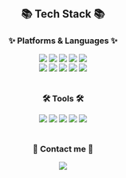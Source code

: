 <div align=center>
	<h2>📚 Tech Stack 📚</h2>
	<h3>✨ Platforms & Languages ✨</h3>
</div>
<div align="center">
	<img src="https://img.shields.io/badge/JavaScript-F7DF1E?style=flat&logo=JavaScript&logoColor=white" />
	<img src="https://img.shields.io/badge/TypeScript-007ec6?style=flat&logo=TypeScript&logoColor=white" />
	<img src="https://img.shields.io/badge/Node.js-007396?style=flat&logo=Node.js&logoColor=white" />
	<img src="https://img.shields.io/badge/Express.js-6DB33F?style=flat&logo=Express&logoColor=white" />
	<img src="https://img.shields.io/badge/NestJs-7952B3?style=flat&logo=NestJs&logoColor=white" />
	<br>
	<img src="https://img.shields.io/badge/MongoDB%20SQL-F80000?style=flat&logo=MongoDB&logoColor=white" />
	<img src="https://img.shields.io/badge/MySQL-4479A1?style=flat&logo=MySQL&logoColor=white" />
	<img src="https://img.shields.io/badge/redis-003545?style=flat&logo=redis&logoColor=white" />
	<img src="https://img.shields.io/badge/docker-FF0000?style=flat&logo=docker&logoColor=white" />
	<img src="https://img.shields.io/badge/linux-0F3545?style=flat&logo=linux&logoColor=white" />
</div>
<br>
<div align=center>
	<h3>🛠 Tools 🛠</h3>
</div>
<div align=center>
	<img src="https://img.shields.io/badge/Visual%20Studio%20Code-007ACC?style=flat&logo=VisualStudioCode&logoColor=white" />
	<img src="https://img.shields.io/badge/Swagger-111111?style=flat&logo=Swagger&logoColor=white" />
	<img src="https://img.shields.io/badge/AWS-232F3E?style=flat&logo=AmazonAWS&logoColor=white" />
	<img src="https://img.shields.io/badge/GitHub-181717?style=flat&logo=GitHub&logoColor=white" />
	<img src="https://img.shields.io/badge/jira-207346?style=flat&logo=jira&logoColor=white" />
</div>
<br>
<div align=center>
	<h3>🎨 Contact me 🎨</h3>
</div>
<div align=center>
	<a href="mailto:zwoong6867@gmail.com">
		<img src="https://img.shields.io/badge/Mail-30B980?style=flat&logo=Gmail&logoColor=white" />
	</a>
	<br>
</div>

